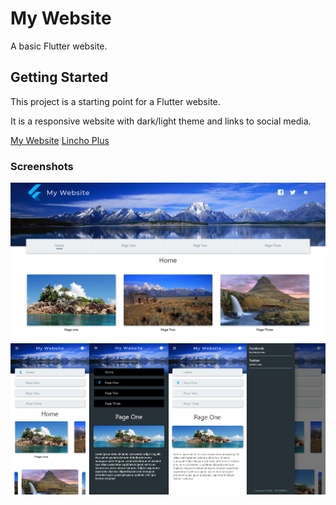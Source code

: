 # My Website

A basic Flutter website.

## Getting Started

This project is a starting point for a Flutter website.

It is a responsive website with dark/light theme and links to social media.

[My Website](https://linchoplus.github.io/mywebsite)
[Lincho Plus](https://linchoplus.com)

### Screenshots
![Screenshot](my_website1.png)
![Screenshot](my_website2.png)

